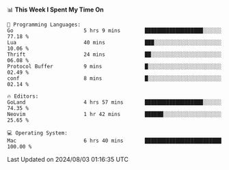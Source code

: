 <!--START_SECTION:waka-->
📊 **This Week I Spent My Time On** 

```text
💬 Programming Languages: 
Go                       5 hrs 9 mins        ███████████████████░░░░░░   77.18 % 
Lua                      40 mins             ███░░░░░░░░░░░░░░░░░░░░░░   10.06 % 
Thrift                   24 mins             ██░░░░░░░░░░░░░░░░░░░░░░░   06.08 % 
Protocol Buffer          9 mins              █░░░░░░░░░░░░░░░░░░░░░░░░   02.49 % 
conf                     8 mins              █░░░░░░░░░░░░░░░░░░░░░░░░   02.14 % 

🔥 Editors: 
GoLand                   4 hrs 57 mins       ███████████████████░░░░░░   74.35 % 
Neovim                   1 hr 42 mins        ██████░░░░░░░░░░░░░░░░░░░   25.65 % 

💻 Operating System: 
Mac                      6 hrs 40 mins       █████████████████████████   100.00 % 
```


 Last Updated on 2024/08/03 01:16:35 UTC
<!--END_SECTION:waka-->
